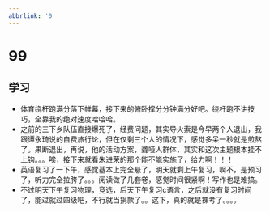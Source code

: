 ```yaml
---
abbrlink: '0'
---
```

# 99

## 学习

* 体育绕杆跑满分落下帷幕，接下来的俯卧撑分分钟满分好吧。绕杆跑不讲技巧，全靠我的绝对速度哈哈哈。
* 之前的三下乡队伍直接爆死了，经费问题，其实导火索是今早两个人退出，我跟谭永琦说的自费旅行论，但在仅剩三个人的情况下，感觉多呆一秒就是煎熬了。果断退出，再说，他的活动方案，聋哑人群体，其实和这次主题根本挂不上钩。。。唉，接下来就看朱进荣的那个能不能实施了，给力啊！！！
* 英语复习了一下午，感觉基本上完全悬了，明天就剩上午复习，啊不，是预习了，听力完全拉胯了。。。阅读做了几套卷，感觉时间很紧啊！写作也是难搞。
* 不过明天下午复习物理，竞选，后天下午复习c语言，之后就没有复习时间了，能过就过四级吧，不行就当捐款了。。这下，真的就是裸考了。。。。
